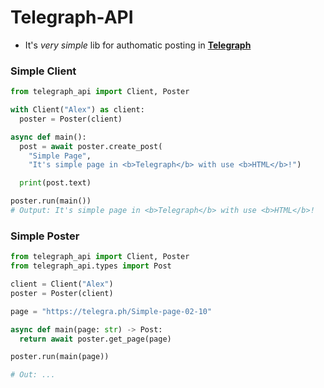 # Telegraph-API

- It's _very simple_ lib for authomatic posting in [**Telegraph**](https://telegra.ph/)

### Simple Client

```python
from telegraph_api import Client, Poster

with Client("Alex") as client:
  poster = Poster(client)

async def main():
  post = await poster.create_post(
    "Simple Page", 
    "It's simple page in <b>Telegraph</b> with use <b>HTML</b>!")

  print(post.text)

poster.run(main())
# Output: It's simple page in <b>Telegraph</b> with use <b>HTML</b>!
```

### Simple Poster

```python
from telegraph_api import Client, Poster
from telegraph_api.types import Post

client = Client("Alex")
poster = Poster(client)

page = "https://telegra.ph/Simple-page-02-10"

async def main(page: str) -> Post:
  return await poster.get_page(page)

poster.run(main(page))

# Out: ...
```
